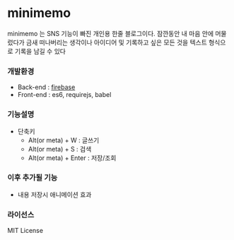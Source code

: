 # minimemo
minimemo 는 SNS 기능이 빠진 개인용 한줄 블로그이다. 잠깐동안 내 마음 안에 머물렀다가 금새 떠나버리는 생각이나 아이디어 및 기록하고 싶은 모든 것을 텍스트 형식으로 기록을 남길 수 있다


### 개발환경
* Back-end : [firebase](https://firebase.google.com)
* Front-end : es6, requirejs, babel


### 기능설명
* 단축키
  * Alt(or meta) + W : 글쓰기
  * Alt(or meta) + S : 검색
  * Alt(or meta) + Enter : 저장/조회


### 이후 추가될 기능
* 내용 저장시 애니메이션 효과


### 라이선스
MIT License

